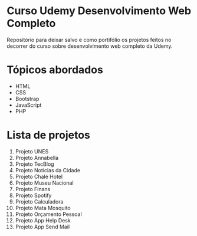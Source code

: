 # Curso Udemy Desenvolvimento Web Completo

Repositório para deixar salvo e como portifólio os projetos feitos no decorrer do curso sobre desenvolvimento web completo da Udemy.

# Tópicos abordados

  - HTML
  - CSS
  - Bootstrap
  - JavaScript
  - PHP

# Lista de projetos


1. Projeto UNES
2. Projeto Annabella
3. Projeto TecBlog
4. Projeto Notícias da Cidade
5. Projeto Chalé Hotel
6. Projeto Museu Nacional
7. Projeto Finans
8. Projeto Spotify
9. Projeto Calculadora
10. Projeto Mata Mosquito
11. Projeto Orçamento Pessoal
12. Projeto App Help Desk
13. Projeto App Send Mail
